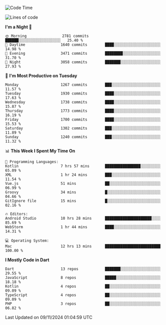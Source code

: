 <!--START_SECTION:waka-->
![Code Time](http://img.shields.io/badge/Code%20Time-872%20hrs%2023%20mins-blue)

![Lines of code](https://img.shields.io/badge/From%20Hello%20World%20I%27ve%20Written-3.6%20million%20lines%20of%20code-blue)

**I'm a Night 🦉** 

```text
🌞 Morning                2781 commits        ██████░░░░░░░░░░░░░░░░░░░   25.40 % 
🌆 Daytime                1640 commits        ████░░░░░░░░░░░░░░░░░░░░░   14.98 % 
🌃 Evening                3471 commits        ████████░░░░░░░░░░░░░░░░░   31.70 % 
🌙 Night                  3058 commits        ███████░░░░░░░░░░░░░░░░░░   27.93 % 
```
📅 **I'm Most Productive on Tuesday** 

```text
Monday                   1267 commits        ███░░░░░░░░░░░░░░░░░░░░░░   11.57 % 
Tuesday                  1930 commits        ████░░░░░░░░░░░░░░░░░░░░░   17.63 % 
Wednesday                1738 commits        ████░░░░░░░░░░░░░░░░░░░░░   15.87 % 
Thursday                 1773 commits        ████░░░░░░░░░░░░░░░░░░░░░   16.19 % 
Friday                   1700 commits        ████░░░░░░░░░░░░░░░░░░░░░   15.53 % 
Saturday                 1302 commits        ███░░░░░░░░░░░░░░░░░░░░░░   11.89 % 
Sunday                   1240 commits        ███░░░░░░░░░░░░░░░░░░░░░░   11.32 % 
```


📊 **This Week I Spent My Time On** 

```text
💬 Programming Languages: 
Kotlin                   7 hrs 57 mins       ████████████████░░░░░░░░░   65.09 % 
XML                      1 hr 24 mins        ███░░░░░░░░░░░░░░░░░░░░░░   11.54 % 
Vue.js                   51 mins             ██░░░░░░░░░░░░░░░░░░░░░░░   06.99 % 
Groovy                   34 mins             █░░░░░░░░░░░░░░░░░░░░░░░░   04.66 % 
GitIgnore file           15 mins             █░░░░░░░░░░░░░░░░░░░░░░░░   02.16 % 

🔥 Editors: 
Android Studio           10 hrs 28 mins      █████████████████████░░░░   85.69 % 
WebStorm                 1 hr 44 mins        ████░░░░░░░░░░░░░░░░░░░░░   14.31 % 

💻 Operating System: 
Mac                      12 hrs 13 mins      █████████████████████████   100.00 % 
```

**I Mostly Code in Dart** 

```text
Dart                     13 repos            ███████░░░░░░░░░░░░░░░░░░   29.55 % 
JavaScript               8 repos             █████░░░░░░░░░░░░░░░░░░░░   18.18 % 
Kotlin                   4 repos             ██░░░░░░░░░░░░░░░░░░░░░░░   09.09 % 
TypeScript               4 repos             ██░░░░░░░░░░░░░░░░░░░░░░░   09.09 % 
PHP                      3 repos             ██░░░░░░░░░░░░░░░░░░░░░░░   06.82 % 
```




 Last Updated on 09/11/2024 01:04:59 UTC
<!--END_SECTION:waka-->
